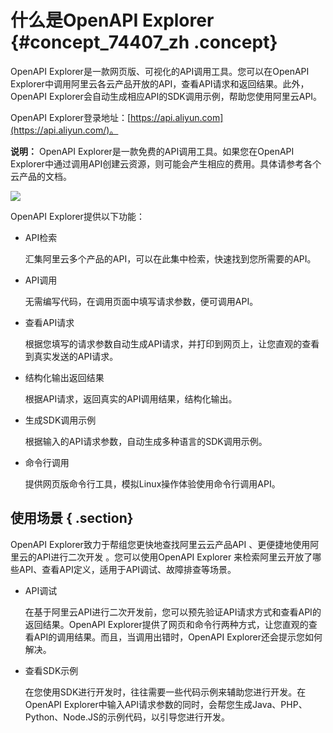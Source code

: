 # 什么是OpenAPI Explorer {#concept_74407_zh .concept}

OpenAPI Explorer是一款网页版、可视化的API调用工具。您可以在OpenAPI Explorer中调用阿里云各云产品开放的API，查看API请求和返回结果。此外，OpenAPI Explorer会自动生成相应API的SDK调用示例，帮助您使用阿里云API。

OpenAPI Explorer登录地址：[https://api.aliyun.com](https://api.aliyun.com/)。

**说明：** OpenAPI Explorer是一款免费的API调用工具。如果您在OpenAPI Explorer中通过调用API创建云资源，则可能会产生相应的费用。具体请参考各个云产品的文档。

![](http://static-aliyun-doc.oss-cn-hangzhou.aliyuncs.com/assets/img/100073/154892580437067_zh-CN.png)

OpenAPI Explorer提供以下功能：

-   API检索

    汇集阿里云多个产品的API，可以在此集中检索，快速找到您所需要的API。

-   API调用

    无需编写代码，在调用页面中填写请求参数，便可调用API。

-   查看API请求

    根据您填写的请求参数自动生成API请求，并打印到网页上，让您直观的查看到真实发送的API请求。

-   结构化输出返回结果

    根据API请求，返回真实的API调用结果，结构化输出。

-   生成SDK调用示例

    根据输入的API请求参数，自动生成多种语言的SDK调用示例。

-   命令行调用

    提供网页版命令行工具，模拟Linux操作体验使用命令行调用API。


## 使用场景 { .section}

OpenAPI Explorer致力于帮组您更快地查找阿里云云产品API 、更便捷地使用阿里云的API进行二次开发 。您可以使用OpenAPI Explorer 来检索阿里云开放了哪些API、查看API定义，适用于API调试、故障排查等场景。

-   API调试

    在基于阿里云API进行二次开发前，您可以预先验证API请求方式和查看API的返回结果。OpenAPI Explorer提供了网页和命令行两种方式，让您直观的查看API的调用结果。而且，当调用出错时，OpenAPI Explorer还会提示您如何解决。

-   查看SDK示例

    在您使用SDK进行开发时，往往需要一些代码示例来辅助您进行开发。在OpenAPI Explorer中输入API请求参数的同时，会帮您生成Java、PHP、Python、Node.JS的示例代码，以引导您进行开发。


